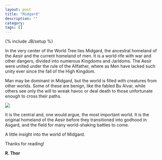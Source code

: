 ```yaml
---
layout: post
title: "Midgard"
description: ""
category: 
tags: []
---
```

{% include JB/setup %}

In the very center of the World Tree lies Midgard, the ancestral homeland of the Aesir and the current homeland of men. It is a world rife with war and other dangers, divided into numerous Kingdoms and Jarldoms. The Aesir were united under the rule of the Allfather, where as Men have lacked such unity ever since the fall of the High Kingdom.

Man may be dominant in Midgard, but the world is filled with creatures from other worlds. Some of these are benign, like the fabled Bu Alvar, while others see only the will to wreak havoc or deal death to those unfortunate enough to cross their paths.

<img src="http://dl.dropbox.com/u/52898506/Midgard%20Complete%20Text.png">

It is the central and, one would argue, the most important world. It is the original homeland of the Aesir before they transitioned into godhood in Asgard, and the field for many world-shaking battles to come.

A little insight into the world of Midgard.

Thanks for reading!

<strong>R. Thor</strong>